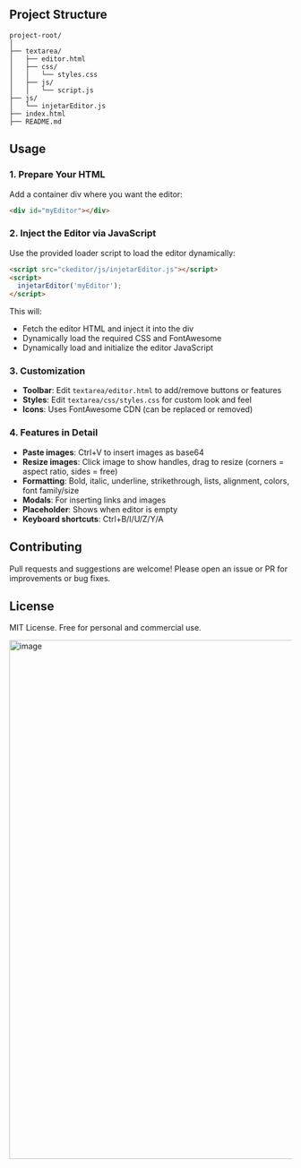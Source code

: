 ## Project Structure

```
project-root/
│
├── textarea/
│   ├── editor.html
│   ├── css/
│   │   └── styles.css
│   ├── js/
│   │   └── script.js   
├── js/
│   └── injetarEditor.js 
├── index.html
├── README.md
```

## Usage

### 1. Prepare Your HTML
Add a container div where you want the editor:

```html
<div id="myEditor"></div>
```

### 2. Inject the Editor via JavaScript
Use the provided loader script to load the editor dynamically:

```html
<script src="ckeditor/js/injetarEditor.js"></script>
<script>
  injetarEditor('myEditor');
</script>
```

This will:
- Fetch the editor HTML and inject it into the div
- Dynamically load the required CSS and FontAwesome
- Dynamically load and initialize the editor JavaScript

### 3. Customization
- **Toolbar**: Edit `textarea/editor.html` to add/remove buttons or features
- **Styles**: Edit `textarea/css/styles.css` for custom look and feel
- **Icons**: Uses FontAwesome CDN (can be replaced or removed)

### 4. Features in Detail
- **Paste images**: Ctrl+V to insert images as base64
- **Resize images**: Click image to show handles, drag to resize (corners = aspect ratio, sides = free)
- **Formatting**: Bold, italic, underline, strikethrough, lists, alignment, colors, font family/size
- **Modals**: For inserting links and images
- **Placeholder**: Shows when editor is empty
- **Keyboard shortcuts**: Ctrl+B/I/U/Z/Y/A

## Contributing
Pull requests and suggestions are welcome! Please open an issue or PR for improvements or bug fixes.

## License
MIT License. Free for personal and commercial use. 

<img width="1905" height="927" alt="image" src="https://github.com/user-attachments/assets/4f378f07-45f4-48ae-be87-6530ccba9932" />
